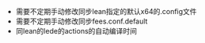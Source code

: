 * 需要不定期手动修改同步lean指定的默认x64的.config文件              
* 需要不定期手动修改同步fees.conf.default                  
* 同lean的lede的actions的自动编译时间               


